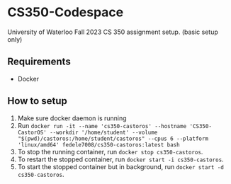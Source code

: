 # CS350-Codespace
University of Waterloo Fall 2023 CS 350 assignment setup. (basic setup only)

## Requirements
* Docker

## How to setup
1. Make sure docker daemon is running
1. Run `docker run -it --name 'cs350-castoros' --hostname 'CS350-CastorOS' --workdir '/home/student' --volume "$(pwd)/castoros:/home/student/castoros" --cpus 6 --platform 'linux/amd64' fedele7008/cs350-castoros:latest bash`
1. To stop the running container, run `docker stop cs350-castoros`.
1. To restart the stopped container, run `docker start -i cs350-castoros`.
1. To start the stopped container but in background, run `docker start -d cs350-castoros`. 